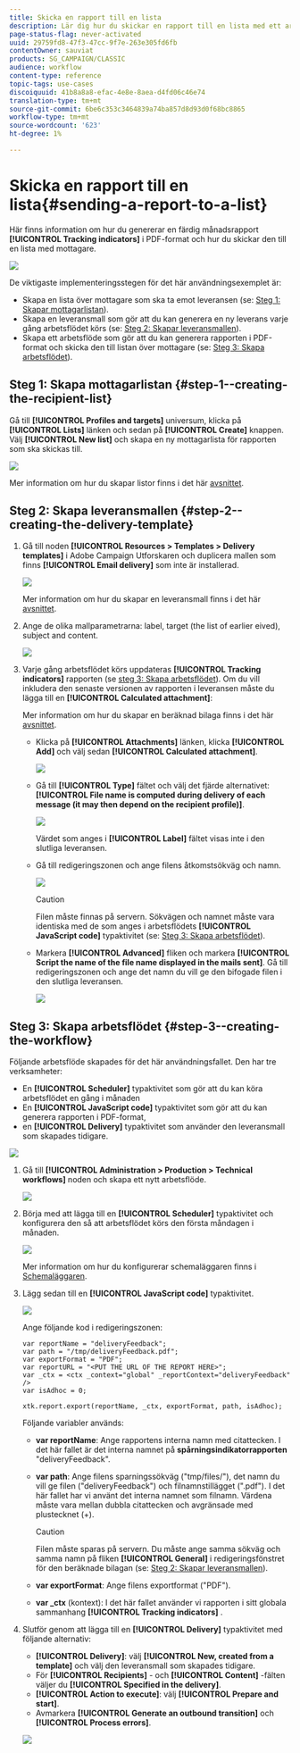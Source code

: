 ```yaml
---
title: Skicka en rapport till en lista
description: Lär dig hur du skickar en rapport till en lista med ett arbetsflöde
page-status-flag: never-activated
uuid: 29759fd8-47f3-47cc-9f7e-263e305fd6fb
contentOwner: sauviat
products: SG_CAMPAIGN/CLASSIC
audience: workflow
content-type: reference
topic-tags: use-cases
discoiquuid: 41b8a8a8-efac-4e8e-8aea-d4fd06c46e74
translation-type: tm+mt
source-git-commit: 6be6c353c3464839a74ba857d8d93d0f68bc8865
workflow-type: tm+mt
source-wordcount: '623'
ht-degree: 1%

---
```



# Skicka en rapport till en lista{#sending-a-report-to-a-list}

Här finns information om hur du genererar en färdig månadsrapport **[!UICONTROL Tracking indicators]** i PDF-format och hur du skickar den till en lista med mottagare.

![](assets/use_case_report_intro.png)

De viktigaste implementeringsstegen för det här användningsexemplet är:

* Skapa en lista över mottagare som ska ta emot leveransen (se: [Steg 1: Skapar mottagarlistan](#step-1--creating-the-recipient-list)).
* Skapa en leveransmall som gör att du kan generera en ny leverans varje gång arbetsflödet körs (se: [Steg 2: Skapar leveransmallen](#step-2--creating-the-delivery-template)).
* Skapa ett arbetsflöde som gör att du kan generera rapporten i PDF-format och skicka den till listan över mottagare (se: [Steg 3: Skapa arbetsflödet](#step-3--creating-the-workflow)).

## Steg 1: Skapa mottagarlistan {#step-1--creating-the-recipient-list}

Gå till **[!UICONTROL Profiles and targets]** universum, klicka på **[!UICONTROL Lists]** länken och sedan på **[!UICONTROL Create]** knappen. Välj **[!UICONTROL New list]** och skapa en ny mottagarlista för rapporten som ska skickas till.

![](assets/use_case_report_1.png)

Mer information om hur du skapar listor finns i det här [avsnittet](../../platform/using/creating-and-managing-lists.md).

## Steg 2: Skapa leveransmallen {#step-2--creating-the-delivery-template}

1. Gå till noden **[!UICONTROL Resources > Templates > Delivery templates]** i Adobe Campaign Utforskaren och duplicera mallen som finns **[!UICONTROL Email delivery]** som inte är installerad.

   ![](assets/use_case_report_2.png)

   Mer information om hur du skapar en leveransmall finns i det här [avsnittet](../../delivery/using/about-templates.md).

1. Ange de olika mallparametrarna: label, target (the list of earlier eived), subject and content.

   ![](assets/use_case_report_3.png)

1. Varje gång arbetsflödet körs uppdateras **[!UICONTROL Tracking indicators]** rapporten (se [steg 3: Skapa arbetsflödet](#step-3--creating-the-workflow)). Om du vill inkludera den senaste versionen av rapporten i leveransen måste du lägga till en **[!UICONTROL Calculated attachment]**:

   Mer information om hur du skapar en beräknad bilaga finns i det här [avsnittet](../../delivery/using/attaching-files.md#creating-a-calculated-attachment).

   * Klicka på **[!UICONTROL Attachments]** länken, klicka **[!UICONTROL Add]** och välj sedan **[!UICONTROL Calculated attachment]**.

      ![](assets/use_case_report_4.png)

   * Gå till **[!UICONTROL Type]** fältet och välj det fjärde alternativet: **[!UICONTROL File name is computed during delivery of each message (it may then depend on the recipient profile)]**.

      ![](assets/use_case_report_5.png)

      Värdet som anges i **[!UICONTROL Label]** fältet visas inte i den slutliga leveransen.

   * Gå till redigeringszonen och ange filens åtkomstsökväg och namn.

      ![](assets/use_case_report_6.png)

      >[!CAUTION]
      >
      >Filen måste finnas på servern. Sökvägen och namnet måste vara identiska med de som anges i arbetsflödets **[!UICONTROL JavaScript code]** typaktivitet (se: [Steg 3: Skapa arbetsflödet](#step-3--creating-the-workflow)).

   * Markera **[!UICONTROL Advanced]** fliken och markera **[!UICONTROL Script the name of the file name displayed in the mails sent]**. Gå till redigeringszonen och ange det namn du vill ge den bifogade filen i den slutliga leveransen.

      ![](assets/use_case_report_6bis.png)

## Steg 3: Skapa arbetsflödet {#step-3--creating-the-workflow}

Följande arbetsflöde skapades för det här användningsfallet. Den har tre verksamheter:

* En **[!UICONTROL Scheduler]** typaktivitet som gör att du kan köra arbetsflödet en gång i månaden
* En **[!UICONTROL JavaScript code]** typaktivitet som gör att du kan generera rapporten i PDF-format,
* en **[!UICONTROL Delivery]** typaktivitet som använder den leveransmall som skapades tidigare.

![](assets/use_case_report_8.png)

1. Gå till **[!UICONTROL Administration > Production > Technical workflows]** noden och skapa ett nytt arbetsflöde.

   ![](assets/use_case_report_7.png)

1. Börja med att lägga till en **[!UICONTROL Scheduler]** typaktivitet och konfigurera den så att arbetsflödet körs den första måndagen i månaden.

   ![](assets/use_case_report_9.png)

   Mer information om hur du konfigurerar schemaläggaren finns i [Schemaläggaren](../../workflow/using/scheduler.md).

1. Lägg sedan till en **[!UICONTROL JavaScript code]** typaktivitet.

   ![](assets/use_case_report_10.png)

   Ange följande kod i redigeringszonen:

   ```
   var reportName = "deliveryFeedback";
   var path = "/tmp/deliveryFeedback.pdf";
   var exportFormat = "PDF";
   var reportURL = "<PUT THE URL OF THE REPORT HERE>";
   var _ctx = <ctx _context="global" _reportContext="deliveryFeedback" />
   var isAdhoc = 0;
   
   xtk.report.export(reportName, _ctx, exportFormat, path, isAdhoc);
   ```

   Följande variabler används:

   * **var reportName**: Ange rapportens interna namn med citattecken. I det här fallet är det interna namnet på **spårningsindikatorrapporten** &quot;deliveryFeedback&quot;.
   * **var path**: Ange filens sparningssökväg (&quot;tmp/files/&quot;), det namn du vill ge filen (&quot;deliveryFeedback&quot;) och filnamnstillägget (&quot;.pdf&quot;). I det här fallet har vi använt det interna namnet som filnamn. Värdena måste vara mellan dubbla citattecken och avgränsade med plustecknet (+).

      >[!CAUTION]
      >
      >Filen måste sparas på servern. Du måste ange samma sökväg och samma namn på fliken **[!UICONTROL General]** i redigeringsfönstret för den beräknade bilagan (se: [Steg 2: Skapar leveransmallen](#step-2--creating-the-delivery-template)).

   * **var exportFormat**: Ange filens exportformat (&quot;PDF&quot;).
   * **var _ctx** (kontext): I det här fallet använder vi rapporten i sitt globala sammanhang **[!UICONTROL Tracking indicators]** .

1. Slutför genom att lägga till en **[!UICONTROL Delivery]** typaktivitet med följande alternativ:

   * **[!UICONTROL Delivery]**: välj **[!UICONTROL New, created from a template]** och välj den leveransmall som skapades tidigare.
   * För **[!UICONTROL Recipients]** - och **[!UICONTROL Content]** -fälten väljer du **[!UICONTROL Specified in the delivery]**.
   * **[!UICONTROL Action to execute]**: välj **[!UICONTROL Prepare and start]**.
   * Avmarkera **[!UICONTROL Generate an outbound transition]** och **[!UICONTROL Process errors]**.

   ![](assets/use_case_report_11.png)

